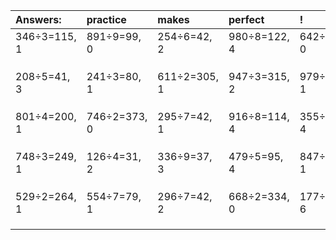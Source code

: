 | Answers: | practice | makes | perfect | ! |
| :--- | :--- | :--- | :--- | :--- |
| 346÷3=115, 1 | 891÷9=99, 0 | 254÷6=42, 2 | 980÷8=122, 4 | 642÷3=214, 0 | 
|   |   |   |   |   | 
|   |   |   |   |   | 
|   |   |   |   |   | 
| 208÷5=41, 3 | 241÷3=80, 1 | 611÷2=305, 1 | 947÷3=315, 2 | 979÷6=163, 1 | 
|   |   |   |   |   | 
|   |   |   |   |   | 
|   |   |   |   |   | 
| 801÷4=200, 1 | 746÷2=373, 0 | 295÷7=42, 1 | 916÷8=114, 4 | 355÷9=39, 4 | 
|   |   |   |   |   | 
|   |   |   |   |   | 
|   |   |   |   |   | 
| 748÷3=249, 1 | 126÷4=31, 2 | 336÷9=37, 3 | 479÷5=95, 4 | 847÷3=282, 1 | 
|   |   |   |   |   | 
|   |   |   |   |   | 
|   |   |   |   |   | 
| 529÷2=264, 1 | 554÷7=79, 1 | 296÷7=42, 2 | 668÷2=334, 0 | 177÷9=19, 6 | 
|   |   |   |   |   | 
|   |   |   |   |   | 
|   |   |   |   |   | 
